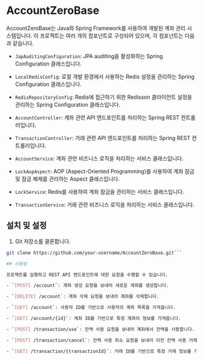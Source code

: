 # AccountZeroBase

AccountZeroBase는 Java와 Spring Framework를 사용하여 개발된 계좌 관리 시스템입니다. 이 프로젝트는 여러 개의 컴포넌트로 구성되어 있으며, 각 컴포넌트는 다음과 같습니다.

- `JapAuditingConfiguration`: JPA auditing을 활성화하는 Spring Configuration 클래스입니다.

- `LocalRedisConfig`: 로컬 개발 환경에서 사용하는 Redis 설정을 관리하는 Spring Configuration 클래스입니다.

- `RedisRepositoryConfig`: Redis에 접근하기 위한 Redisson 클라이언트 설정을 관리하는 Spring Configuration 클래스입니다.

- `AccountController`: 계좌 관련 API 엔드포인트를 처리하는 Spring REST 컨트롤러입니다.

- `TransactionController`: 거래 관련 API 엔드포인트를 처리하는 Spring REST 컨트롤러입니다.

- `AccountService`: 계좌 관련 비즈니스 로직을 처리하는 서비스 클래스입니다.

- `LockAopAspect`: AOP (Aspect-Oriented Programming)를 사용하여 계좌 잠금 및 잠금 해제를 관리하는 Aspect 클래스입니다.

- `LockService`: Redis를 사용하여 계좌 잠금을 관리하는 서비스 클래스입니다.

- `TransactionService`: 거래 관련 비즈니스 로직을 처리하는 서비스 클래스입니다.

## 설치 및 설정

1. Git 저장소를 클론합니다.

```bash
git clone https://github.com/your-username/AccountZeroBase.git```

## 사용법

프로젝트를 실행하고 REST API 엔드포인트에 대한 요청을 수행할 수 있습니다.

- `[POST] /account`: 계좌 생성 요청을 보내어 새로운 계좌를 생성합니다.

- `[DELETE] /account`: 계좌 삭제 요청을 보내어 계좌를 삭제합니다.

- `[GET] /account`: 사용자 ID를 기반으로 사용자의 계좌 목록을 가져옵니다.

- `[GET] /account/{id}`: 계좌 ID를 기반으로 특정 계좌의 정보를 가져옵니다.

- `[POST] /transaction/use`: 잔액 사용 요청을 보내어 계좌에서 잔액을 사용합니다.

- `[POST] /transaction/cancel`: 잔액 사용 취소 요청을 보내어 이전 잔액 사용 거래를 취소합니다.

- `[GET] /transaction/{transactionId}`: 거래 ID를 기반으로 특정 거래 정보를 가져옵니다.
